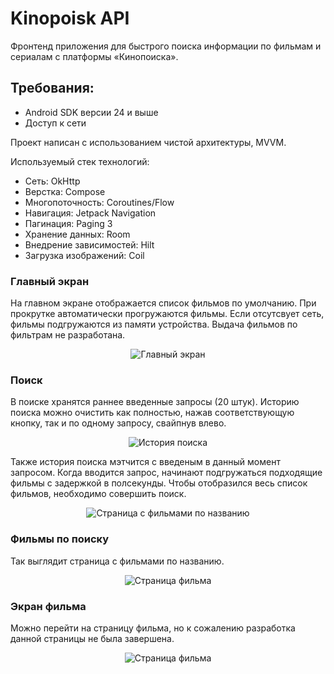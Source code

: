 # Kinopoisk API

Фронтенд приложения для быстрого поиска информации по фильмам и сериалам с платформы «Кинопоиска».

## Требования:
- Android SDK версии 24 и выше
- Доступ к сети

Проект написан с использованием чистой архитектуры, MVVM.

Используемый стек технологий:
- Сеть: OkHttp
- Верстка: Compose
- Многопоточность: Coroutines/Flow
- Навигация: Jetpack Navigation
- Пагинация: Paging 3
- Хранение данных: Room
- Внедрение зависимостей: Hilt
- Загрузка изображений: Coil

### Главный экран
На главном экране отображается список фильмов по умолчанию. 
При прокрутке автоматически прогружаются фильмы.
Если отсутсвует сеть, фильмы подгружаются из памяти устройства.
Выдача фильмов по фильтрам не разработана.
<p align="center">
  <img src="https://github.com/AlievIsa/KinopoiskApi/assets/91617416/dada5368-8c6e-425d-95fe-934811df73c1" alt="Главный экран">
</p>

### Поиск
В поиске хранятся раннее введенные запросы (20 штук). 
Историю поиска можно очистить как полностью, нажав соответствующую кнопку, так и по одному запросу, свайпнув влево.
<p align="center">
  <img src="https://github.com/AlievIsa/KinopoiskApi/assets/91617416/fcf3765a-48e0-4266-af47-31b5d3f320b8" alt="История поиска">
</p>

Также история поиска мэтчится с введеным в данный момент запросом.
Когда вводится запрос, начинают подгружаться подходящие фильмы с задержкой в полсекунды.
Чтобы отобразился весь список фильмов, необходимо совершить поиск.
<p align="center">
  <img src="https://github.com/AlievIsa/KinopoiskApi/assets/91617416/70056332-79cd-4af5-a528-f6f4908cda4a" alt="Страница с фильмами по названию">
</p>

### Фильмы по поиску
Так выглядит страница с фильмами по названию.
<p align="center">
  <img src="https://github.com/AlievIsa/KinopoiskApi/assets/91617416/91c1084a-ae47-4f26-a6f2-d077c80ac2b4" alt="Страница фильма">
</p>

### Экран фильма
Можно перейти на страницу фильма, но к сожалению разработка данной страницы не была завершена.
<p align="center">
  <img src="https://github.com/AlievIsa/KinopoiskApi/assets/91617416/f52b8ba6-1d1e-42c3-8486-73e2b3e68419" alt="Страница фильма">
</p>

